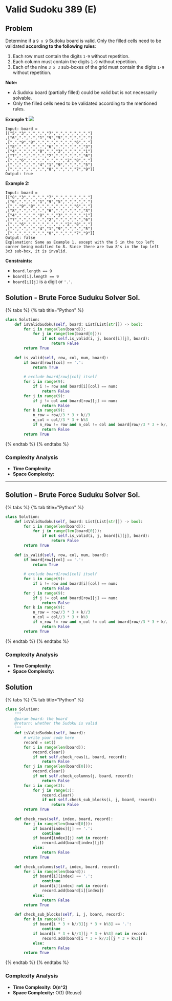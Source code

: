 # Valid Sudoku 389 (E)

## Problem

Determine if a `9 x 9` Sudoku board is valid. Only the filled cells need to be validated **according to the following rules**:

1. Each row must contain the digits `1-9` without repetition.
2. Each column must contain the digits `1-9` without repetition.
3. Each of the nine `3 x 3` sub-boxes of the grid must contain the digits `1-9` without repetition.

**Note:**

* A Sudoku board (partially filled) could be valid but is not necessarily solvable.
* Only the filled cells need to be validated according to the mentioned rules.

**Example 1:**![](https://upload.wikimedia.org/wikipedia/commons/thumb/f/ff/Sudoku-by-L2G-20050714.svg/250px-Sudoku-by-L2G-20050714.svg.png)

```
Input: board = 
[["5","3",".",".","7",".",".",".","."]
,["6",".",".","1","9","5",".",".","."]
,[".","9","8",".",".",".",".","6","."]
,["8",".",".",".","6",".",".",".","3"]
,["4",".",".","8",".","3",".",".","1"]
,["7",".",".",".","2",".",".",".","6"]
,[".","6",".",".",".",".","2","8","."]
,[".",".",".","4","1","9",".",".","5"]
,[".",".",".",".","8",".",".","7","9"]]
Output: true
```

**Example 2:**

```
Input: board = 
[["8","3",".",".","7",".",".",".","."]
,["6",".",".","1","9","5",".",".","."]
,[".","9","8",".",".",".",".","6","."]
,["8",".",".",".","6",".",".",".","3"]
,["4",".",".","8",".","3",".",".","1"]
,["7",".",".",".","2",".",".",".","6"]
,[".","6",".",".",".",".","2","8","."]
,[".",".",".","4","1","9",".",".","5"]
,[".",".",".",".","8",".",".","7","9"]]
Output: false
Explanation: Same as Example 1, except with the 5 in the top left corner being modified to 8. Since there are two 8's in the top left 3x3 sub-box, it is invalid.
```

**Constraints:**

* `board.length == 9`
* `board[i].length == 9`
* `board[i][j]` is a digit or `'.'`.



## Solution - Brute Force Suduku Solver Sol.

{% tabs %}
{% tab title="Python" %}
```python
class Solution:
    def isValidSudoku(self, board: List[List[str]]) -> bool:
        for i in range(len(board)):
            for j in range(len(board[0])):
                if not self.is_valid(i, j, board[i][j], board):
                    return False
        return True
    
    def is_valid(self, row, col, num, board):
        if board[row][col] == '.':
            return True
        
        # exclude board[row][col] itself
        for i in range(9):
            if i != row and board[i][col] == num:
                return False
        for j in range(9):
            if j != col and board[row][j] == num:
                return False
        for k in range(9):
            n_row = row//3 * 3 + k//3
            n_col = col//3 * 3 + k%3
            if n_row != row and n_col != col and board[row//3 * 3 + k//3][col//3 * 3 + k%3] == num:
                return False
        return True
```
{% endtab %}
{% endtabs %}

### Complexity Analysis

* **Time Complexity:**
* **Space Complexity:**

****

## Solution - Brute Force Suduku Solver Sol.

{% tabs %}
{% tab title="Python" %}
```python
class Solution:
    def isValidSudoku(self, board: List[List[str]]) -> bool:
        for i in range(len(board)):
            for j in range(len(board[0])):
                if not self.is_valid(i, j, board[i][j], board):
                    return False
        return True
    
    def is_valid(self, row, col, num, board):
        if board[row][col] == '.':
            return True
        
        # exclude board[row][col] itself
        for i in range(9):
            if i != row and board[i][col] == num:
                return False
        for j in range(9):
            if j != col and board[row][j] == num:
                return False
        for k in range(9):
            n_row = row//3 * 3 + k//3
            n_col = col//3 * 3 + k%3
            if n_row != row and n_col != col and board[row//3 * 3 + k//3][col//3 * 3 + k%3] == num:
                return False
        return True
```
{% endtab %}
{% endtabs %}

### Complexity Analysis

* **Time Complexity:**
* **Space Complexity:**

## Solution&#x20;

{% tabs %}
{% tab title="Python" %}
```python
class Solution:
    """
    @param board: the board
    @return: whether the Sudoku is valid
    """
    def isValidSudoku(self, board):
        # write your code here
        record = set()
        for i in range(len(board)):
            record.clear()
            if not self.check_rows(i, board, record):
                return False
        for j in range(len(board[0])):
            record.clear()
            if not self.check_columns(j, board, record):
                return False
        for i in range(3):
            for j in range(3):
                record.clear()
                if not self.check_sub_blocks(i, j, board, record):
                    return False
        return True
    
    def check_rows(self, index, board, record):
        for j in range(len(board[0])):
            if board[index][j] == '.':
                continue
            if board[index][j] not in record:
                record.add(board[index][j])
            else:
                return False
        return True
    
    def check_columns(self, index, board, record):
        for i in range(len(board)):
            if board[i][index] == '.':
                continue
            if board[i][index] not in record:
                record.add(board[i][index])
            else:
                return False
        return True
    
    def check_sub_blocks(self, i, j, board, record):
        for k in range(9):
            if board[i * 3 + k//3][j * 3 + k%3] == '.':
                continue
            if board[i * 3 + k//3][j * 3 + k%3] not in record:
                record.add(board[i * 3 + k//3][j * 3 + k%3])
            else:
                return False
        return True
```
{% endtab %}
{% endtabs %}

### Complexity Analysis

* **Time Complexity: O(n^2)**
* **Space Complexity:** O(1) (Reuse)

